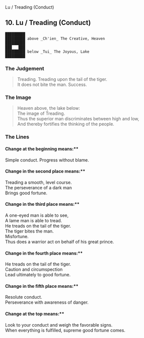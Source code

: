 Lu / Treading (Conduct)
## 10. Lu / Treading (Conduct)
    █████████
    █████████ above _Ch'ien_ The Creative, Heaven  
    █████████
    ███   ███
    █████████ below _Tui_ The Joyous, Lake  
    █████████
### The Judgement
> Treading. Treading upon the tail of the tiger.  
 It does not bite the man. Success.
### The Image
> Heaven above, the lake below:  
 The image of Treading.  
 Thus the superior man discriminates between high and low,  
 And thereby fortifies the thinking of the people.
### The Lines

#### Change at the beginning means:**  
 Simple conduct. Progress without blame.
#### Change in the second place means:**  
 Treading a smooth, level course.  
 The perseverance of a dark man  
 Brings good fortune.
#### Change in the third place means:**  
 A one-eyed man is able to see,  
 A lame man is able to tread.  
 He treads on the tail of the tiger.  
 The tiger bites the man.  
 Misfortune.  
 Thus does a warrior act on behalf of his great prince.
#### Change in the fourth place means:**  
 He treads on the tail of the tiger.  
 Caution and circumspection  
 Lead ultimately to good fortune.
#### Change in the fifth place means:**  
 Resolute conduct.  
 Perseverance with awareness of danger.
#### Change at the top means:**  
 Look to your conduct and weigh the favorable signs.  
 When everything is fulfilled, supreme good fortune comes.



